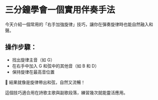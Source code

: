# 三分鐘學會一個實用伴奏手法

今天介紹一個常用的「右手加強旋律」技巧，讓你在彈奏旋律時也能自然融入和聲。

## 操作步驟：

- 找出旋律主音（如 G）
- 在右手中加入 G 和弦中的其他音（如 B 和 D）
- 保持旋律在最高音位置

🎼 結果就像是旋律帶出和弦，自然又流暢！

這個技巧適合用在詩歌主歌與副歌段落，練習幾次就能靈活應用。
